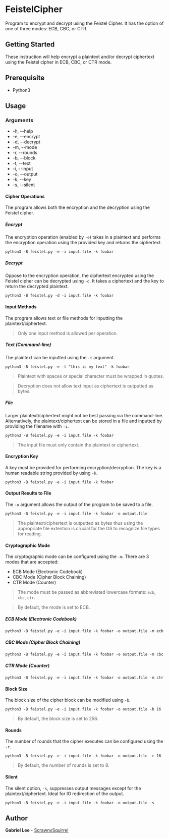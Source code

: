 # FeistelCipher
Program to encrypt and decrypt using the Feistel Cipher. It has the option of one of three modes: ECB, CBC, or CTR.

## Getting Started
These instruction will help encrypt a plaintext and/or decrypt ciphertext using the Feistel cipher in ECB, CBC, or CTR mode.

## Prerequisite
* Python3

## Usage
### Arguments
* -h, --help
* -e, --encrypt
* -d, --decrypt
* -m, --mode
* -r, --rounds
* -b, --block
* -t, --text
* -i, --input
* -o, --output
* -k, --key
* -s, --silent

#### Cipher Operations
The program allows both the encryption and the decryption using the Feistel cipher.

##### Encrypt
The encryption operation (enabled by `-e`) takes in a plaintext and performs the encryption operation using the provided key and returns the ciphertext.
```
python3 -B feistel.py -e -i input.file -k foobar
```

##### Decrypt
Oppose to the encryption operation, the ciphertext encrypted using the Feistel cipher can be decrypted using `-d`. It takes a ciphertext and the key to return the decrypted plaintext.
```
python3 -B feistel.py -d -i input.file -k foobar
```

#### Input Methods
The program allows text or file methods for inputting the plaintext/ciphertext.
> Only one input method is allowed per operation.

##### Text (Command-line)
The plaintext can be inputted using the `-t` argument.
```
python3 -B feistel.py -e -t "this is my text" -k foobar
```
> Plaintext with spaces or special character must be wrapped in quotes.

> Decryption does not allow text input as ciphertext is outputted as bytes.

##### File
Larger plaintext/ciphertext might not be best passing via the command-line. Alternatively, the plaintext/ciphertext can be stored in a file and inputted by providing the filename with `-i`.
```
python3 -B feistel.py -e -i input.file -k foobar
```
> The input file must only contain the plaintext or ciphertext.

#### Encryption Key
A key must be provided for performing encryption/decryption. The key is a human readable string provided by using `-k`.
```
python3 -B feistel.py -e -i input.file -k foobar
```

#### Output Results to File
The `-o` argument allows the output of the program to be saved to a file.
```
python3 -B feistel.py -e -i input.file -k foobar -o output.file
```
> The plaintext/ciphertext is outputted as bytes thus using the appropriate file extention is crucial for the OS to recognize file types for reading.

#### Cryptographic Mode
The cryptographic mode can be configured using the `-m`. There are 3 modes that are accepted:
* ECB Mode (Electronic Codebook)
* CBC Mode (Cipher Block Chaining)
* CTR Mode (Counter)

> The mode must be passed as abbreviated lowercase formats: `ecb`, `cbc`, `ctr`.

> By default, the mode is set to ECB.

##### ECB Mode (Electronic Codebook)
```
python3 -B feistel.py -e -i input.file -k foobar -o output.file -m ecb
```

##### CBC Mode (Cipher Block Chaining)
```
python3 -B feistel.py -e -i input.file -k foobar -o output.file -m cbc
```

##### CTR Mode (Counter)
```
python3 -B feistel.py -e -i input.file -k foobar -o output.file -m ctr
```

#### Block Size
The block size of the cipher block can be modified using `-b`.
```
python3 -B feistel.py -e -i input.file -k foobar -o output.file -b 16
```
> By default, the block size is set to 256.

#### Rounds
The number of rounds that the cipher executes can be configured using the `-r`.
```
python3 -B feistel.py -e -i input.file -k foobar -o output.file -r 16
```
> By default, the number of rounds is set to 8.

#### Silent
The silent option, `-s`, suppresses output messages except for the plaintext/ciphertext. Ideal for IO redirection of the output.
```
python3 -B feistel.py -e -i input.file -k foobar -o output.file -s
```

## Author

**Gabriel Lee** - [ScrawnySquirrel](https://github.com/ScrawnySquirrel)
